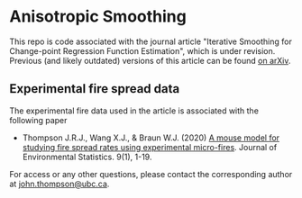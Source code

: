 # Anisotropic Smoothing
This repo is code associated with the journal article "Iterative Smoothing for Change-point Regression Function Estimation", which is under revision. Previous (and likely outdated) versions of this article can be found [on arXiv](https://arxiv.org/abs/2012.00180).
 
## Experimental fire spread data
The experimental fire data used in the article is associated with the following paper
 - Thompson J.R.J., Wang X.J., & Braun W.J. (2020) [A mouse model for studying fire spread rates using experimental micro-fires](http://www.jenvstat.org/v09/i06). Journal of Environmental Statistics. 9(1), 1-19.

For access or any other questions, please contact the corresponding author at john.thompson@ubc.ca.
